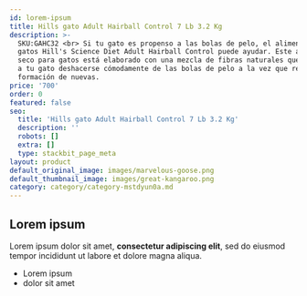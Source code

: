 ```yaml
---
id: lorem-ipsum
title: Hills gato Adult Hairball Control 7 Lb 3.2 Kg
description: >-
  SKU:GAHC32 <br> Si tu gato es propenso a las bolas de pelo, el alimento para
  gatos Hill's Science Diet Adult Hairball Control puede ayudar. Este alimento
  seco para gatos está elaborado con una mezcla de fibras naturales que permiten
  a tu gato deshacerse cómodamente de las bolas de pelo a la vez que reduce la
  formación de nuevas. 
price: '700'
order: 0
featured: false
seo:
  title: 'Hills gato Adult Hairball Control 7 Lb 3.2 Kg'
  description: ''
  robots: []
  extra: []
  type: stackbit_page_meta
layout: product
default_original_image: images/marvelous-goose.png
default_thumbnail_image: images/great-kangaroo.png
category: category/category-mstdyun0a.md
---
```

## Lorem ipsum

Lorem ipsum dolor sit amet, **consectetur adipiscing elit**, sed do eiusmod tempor incididunt ut labore et dolore magna aliqua.

- Lorem ipsum
- dolor sit amet